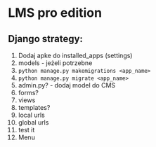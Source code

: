 # LMS pro edition


## Django strategy:
1. Dodaj apke do installed_apps (settings)
2. models - jeżeli potrzebne
3. `python manage.py makemigrations <app_name>`
4. `python manage.py migrate <app_name>`
5. admin.py? - dodaj model do CMS
6. forms?
7. views
8. templates?
9. local urls
10. global urls
11. test it
12. Menu